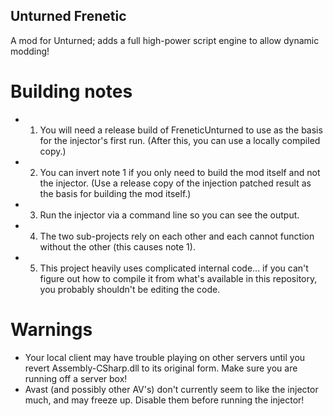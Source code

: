 Unturned Frenetic
-----------------

A mod for Unturned; adds a full high-power script engine to allow dynamic modding!

# Building notes

- 1. You will need a release build of FreneticUnturned to use as the basis for the injector's first run. (After this, you can use a locally compiled copy.)
- 2. You can invert note 1 if you only need to build the mod itself and not the injector. (Use a release copy of the injection patched result as the basis for building the mod itself.)
- 3. Run the injector via a command line so you can see the output.
- 4. The two sub-projects rely on each other and each cannot function without the other (this causes note 1).
- 5. This project heavily uses complicated internal code... if you can't figure out how to compile it from what's available in this repository, you probably shouldn't be editing the code.

# Warnings

- Your local client may have trouble playing on other servers until you revert Assembly-CSharp.dll to its original form. Make sure you are running off a server box!
- Avast (and possibly other AV's) don't currently seem to like the injector much, and may freeze up. Disable them before running the injector!

